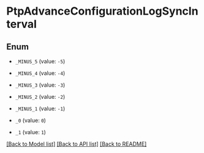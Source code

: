 # PtpAdvanceConfigurationLogSyncInterval

## Enum


* `_MINUS_5` (value: `-5`)

* `_MINUS_4` (value: `-4`)

* `_MINUS_3` (value: `-3`)

* `_MINUS_2` (value: `-2`)

* `_MINUS_1` (value: `-1`)

* `_0` (value: `0`)

* `_1` (value: `1`)


[[Back to Model list]](../README.md#documentation-for-models) [[Back to API list]](../README.md#documentation-for-api-endpoints) [[Back to README]](../README.md)


